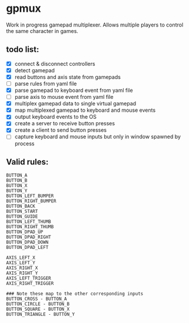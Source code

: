 # gpmux

Work in progress gamepad multiplexer. Allows multiple players to control the same character in games.

## todo list:

- [x] connect & disconnect controllers
- [x] detect gamepad
- [x] read buttons and axis state from gamepads
- [ ] parse rules from yaml file
- [x] parse gamepad to keyboard event from yaml file
- [ ] parse axis to mouse event from yaml file
- [x] multiplex gamepad data to single virtual gamepad
- [x] map multiplexed gamepad to keyboard and mouse events
- [x] output keyboard events to the OS
- [x] create a server to receive button presses
- [x] create a client to send button presses
- [ ] capture keyboard and mouse inputs but only in window spawned by process

## Valid rules:
```
BUTTON_A
BUTTON_B
BUTTON_X
BUTTON_Y
BUTTON_LEFT_BUMPER
BUTTON_RIGHT_BUMPER
BUTTON_BACK
BUTTON_START
BUTTON_GUIDE
BUTTON_LEFT_THUMB
BUTTON_RIGHT_THUMB
BUTTON_DPAD_UP
BUTTON_DPAD_RIGHT
BUTTON_DPAD_DOWN
BUTTON_DPAD_LEFT

AXIS_LEFT_X
AXIS_LEFT_Y
AXIS_RIGHT_X
AXIS_RIGHT_Y
AXIS_LEFT_TRIGGER
AXIS_RIGHT_TRIGGER

### Note these map to the other corresponding inputs
BUTTON_CROSS - BUTTON_A
BUTTON_CIRCLE - BUTTON_B
BUTTON_SQUARE - BUTTON_X
BUTTON_TRIANGLE - BUTTON_Y
```
